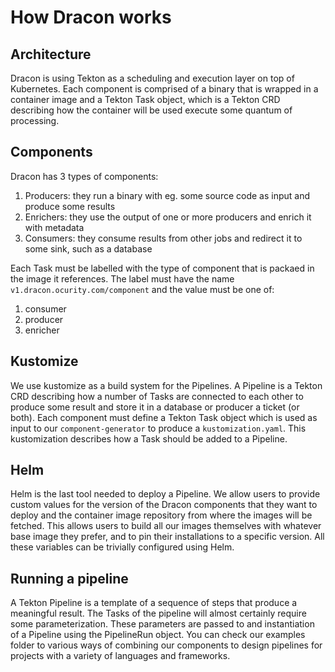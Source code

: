 # How Dracon works

## Architecture

Dracon is using Tekton as a scheduling and execution layer on top of Kubernetes. Each component is
comprised of a binary that is wrapped in a container image and a Tekton Task object, which is a
Tekton CRD describing how the container will be used execute some quantum of processing.

## Components

Dracon has 3 types of components:
1. Producers: they run a binary with eg. some source code as input and produce some results
2. Enrichers: they use the output of one or more producers and enrich it with metadata
3. Consumers: they consume results from other jobs and redirect it to some sink, such as a database

Each Task must be labelled with the type of component that is packaed in the image it references.
The label must have the name `v1.dracon.ocurity.com/component` and the value must be one of:
1. consumer
2. producer
3. enricher

## Kustomize

We use kustomize as a build system for the Pipelines. A Pipeline is a Tekton CRD describing how a
number of Tasks are connected to each other to produce some result and store it in a database or
producer a ticket (or both).
Each component must define a Tekton Task object which is used as input to our `component-generator`
to produce a `kustomization.yaml`. This kustomization describes how a Task should be added to a
Pipeline.

## Helm

Helm is the last tool needed to deploy a Pipeline. We allow users to provide custom values for the
version of the Dracon components that they want to deploy and the container image repository from
where the images will be fetched. This allows users to build all our images themselves with
whatever base image they prefer, and to pin their installations to a specific version. All these
variables can be trivially configured using Helm.

## Running a pipeline

A Tekton Pipeline is a template of a sequence of steps that produce a meaningful result. The Tasks
of the pipeline will almost certainly require some parameterization. These parameters are passed to
and instantiation of a Pipeline using the PipelineRun object. You can check our examples folder to
various ways of combining our components to design pipelines for projects with a variety of
languages and frameworks.
